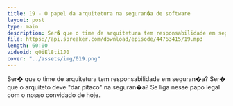 ```yaml
---
title: 19 - O papel da arquitetura na seguran�a de software
layout: post
type: main
description: Ser� que o time de arquitetura tem responsabilidade em seguran�a? Ser� que o arquiteto deve "dar pitaco" na seguran�a? Se liga nesse papo legal com o nosso convidado de hoje.
file: https://api.spreaker.com/download/episode/44763415/19.mp3
length: 60:00
videoid: qOiEl8ti1J0
cover: "../assets/img/019.png"
---
```


Ser� que o time de arquitetura tem responsabilidade em seguran�a? Ser� que o arquiteto deve "dar pitaco" na seguran�a? Se liga nesse papo legal com o nosso convidado de hoje.
